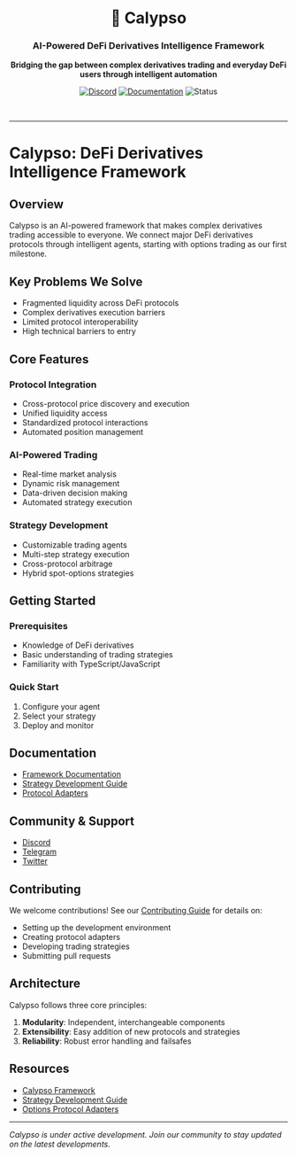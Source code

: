 <div align="center">
  <h1>🌊 Calypso</h1>
  <h3>AI-Powered DeFi Derivatives Intelligence Framework</h3>
  
  <p>
    <strong>Bridging the gap between complex derivatives trading and everyday DeFi users through intelligent automation</strong>
  </p>

  <p>
    <a href="https://discord.gg/ZgPpr9psqp"><img src="https://img.shields.io/discord/YOUR_DISCORD_ID?color=7289da&label=Discord&logo=discord&logoColor=white" alt="Discord"></a>
    <a href="https://docs.grix.finance"><img src="https://img.shields.io/badge/docs-grix.finance-blue" alt="Documentation"></a>
    <img src="https://img.shields.io/badge/Status-Alpha-orange" alt="Status">
  </p>

  <br/>
</div>

---

# Calypso: DeFi Derivatives Intelligence Framework

## Overview

Calypso is an AI-powered framework that makes complex derivatives trading accessible to everyone. We connect major DeFi derivatives protocols through intelligent agents, starting with options trading as our first milestone.

## Key Problems We Solve

- Fragmented liquidity across DeFi protocols
- Complex derivatives execution barriers
- Limited protocol interoperability
- High technical barriers to entry

## Core Features

### Protocol Integration
- Cross-protocol price discovery and execution
- Unified liquidity access
- Standardized protocol interactions
- Automated position management

### AI-Powered Trading
- Real-time market analysis
- Dynamic risk management
- Data-driven decision making
- Automated strategy execution

### Strategy Development
- Customizable trading agents
- Multi-step strategy execution
- Cross-protocol arbitrage
- Hybrid spot-options strategies

## Getting Started

### Prerequisites
- Knowledge of DeFi derivatives
- Basic understanding of trading strategies
- Familiarity with TypeScript/JavaScript

### Quick Start
1. Configure your agent
2. Select your strategy
3. Deploy and monitor

## Documentation

- [Framework Documentation](https://docs.grix.finance)
- [Strategy Development Guide](strategies/README.md)
- [Protocol Adapters](https://github.com/grixprotocol/defi-options-adapters)

## Community & Support

- [Discord](https://discord.gg/ZgPpr9psqp)
- [Telegram](https://web.telegram.org/k/#@Calypso_by_Grix)
- [Twitter](https://x.com/calypso_by_grix)

## Contributing

We welcome contributions! See our [Contributing Guide](CONTRIBUTING.md) for details on:

- Setting up the development environment
- Creating protocol adapters
- Developing trading strategies
- Submitting pull requests

## Architecture

Calypso follows three core principles:
1. **Modularity**: Independent, interchangeable components
2. **Extensibility**: Easy addition of new protocols and strategies
3. **Reliability**: Robust error handling and failsafes

## Resources

- [Calypso Framework](https://github.com/grixprotocol/calypso)
- [Strategy Development Guide](https://github.com/grixprotocol/calypso/strategies)
- [Options Protocol Adapters](https://github.com/grixprotocol/defi-options-adapters)

---

*Calypso is under active development. Join our community to stay updated on the latest developments.*

